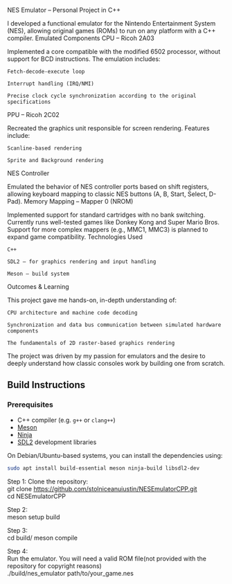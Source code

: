 NES Emulator – Personal Project in C++

I developed a functional emulator for the Nintendo Entertainment System (NES), allowing original games (ROMs) to run on any platform with a C++ compiler.
Emulated Components
CPU – Ricoh 2A03

Implemented a core compatible with the modified 6502 processor, without support for BCD instructions. The emulation includes:

    Fetch-decode-execute loop

    Interrupt handling (IRQ/NMI)

    Precise clock cycle synchronization according to the original specifications

PPU – Ricoh 2C02

Recreated the graphics unit responsible for screen rendering. Features include:

    Scanline-based rendering

    Sprite and Background rendering

NES Controller

Emulated the behavior of NES controller ports based on shift registers, allowing keyboard mapping to classic NES buttons (A, B, Start, Select, D-Pad).
Memory Mapping – Mapper 0 (NROM)

Implemented support for standard cartridges with no bank switching.
Currently runs well-tested games like Donkey Kong and Super Mario Bros.
Support for more complex mappers (e.g., MMC1, MMC3) is planned to expand game compatibility.
Technologies Used

    C++

    SDL2 – for graphics rendering and input handling

    Meson – build system

Outcomes & Learning

This project gave me hands-on, in-depth understanding of:

    CPU architecture and machine code decoding

    Synchronization and data bus communication between simulated hardware components

    The fundamentals of 2D raster-based graphics rendering

The project was driven by my passion for emulators and the desire to deeply understand how classic consoles work by building one from scratch.

## Build Instructions

### Prerequisites

- C++ compiler (e.g. `g++` or `clang++`)
- [Meson](https://mesonbuild.com/)
- [Ninja](https://ninja-build.org/)
- [SDL2](https://libsdl.org/) development libraries

On Debian/Ubuntu-based systems, you can install the dependencies using:

```bash
sudo apt install build-essential meson ninja-build libsdl2-dev
```
Step 1:
Clone the repository:  
git clone https://github.com/stolniceanuiustin/NESEmulatorCPP.git  
cd NESEmulatorCPP    

Step 2:  
meson setup build   

Step 3:    
cd build/ 
meson compile  

Step 4:  
Run the emulator. You will need a valid ROM file(not provided with the repository for copyright reasons)  
./build/nes_emulator path/to/your_game.nes
